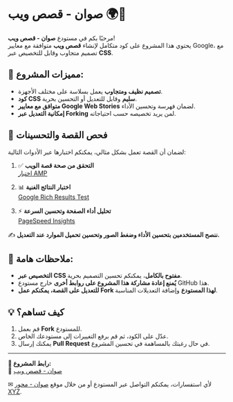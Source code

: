 # صوان - قصص ويب 🌍📖

مرحبًا بكم في مستودع **صوان - قصص ويب**!  
يحتوي هذا المشروع على كود متكامل لإنشاء **قصص ويب** متوافقة مع معايير Google، مع تصميم متجاوب وقابل للتخصيص عبر **CSS**.

## 🔹 مميزات المشروع:
- **تصميم نظيف ومتجاوب** يعمل بسلاسة على مختلف الأجهزة.
- **كود CSS سليم** وقابل للتعديل أو التحسين بحرية.
- **متوافق مع معايير Google Web Stories** لضمان فهرسة وتحسين الأداء.
- **إمكانية التعديل عبر Forking** لمن يريد تخصيصه حسب احتياجاته.

## 🚀 فحص القصة والتحسينات
لضمان أن القصة تعمل بشكل مثالي، يمكنكم اختبارها عبر الأدوات التالية:

1. ✅ **التحقق من صحة قصة الويب**  
   [اختبار AMP](https://search.google.com/test/amp/result?id=wBvlgXYffUAC_LUh_Yn1oA)

2. 📊 **اختبار النتائج الغنية**  
   [Google Rich Results Test](https://search.google.com/test/rich-results/result?id=3wnFKnzfsNo19DOBWJe8mg)

3. ⚡ **تحليل أداء الصفحة وتحسين السرعة**  
   [PageSpeed Insights](https://pagespeed.web.dev/)

✍ **ننصح المستخدمين بتحسين الأداء وضغط الصور وتحسين تحميل الموارد عند التعديل.**

## 📌 ملاحظات هامة:
- **التخصيص عبر CSS مفتوح بالكامل**، يمكنكم تحسين التصميم بحرية.
- **يُمنع إعادة مشاركة هذا المشروع على روابط أخرى** خارج مستودع GitHub هذا.
- **للتعديل على القصة، يمكنكم عمل Fork لهذا المستودع** وإضافة التعديلات المناسبة.

## 💡 كيف تساهم؟
1. قم بعمل **Fork** للمستودع.
2. عدّل على الكود، ثم قم برفع التغييرات إلى مستودعك الخاص.
3. يمكنك إرسال **Pull Request** في حال رغبتك بالمساهمة في تحسين المشروع.

---

**🔗 رابط المشروع:**  
📌 [صوان - قصص ويب](https://webstory.siwane.xyz)  

✉ لأي استفسارات، يمكنكم التواصل عبر المستودع أو من خلال موقع [صوان - محور XYZ](https://siwane.xyz).
